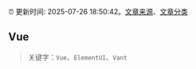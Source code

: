 :alarm_clock: 更新时间: 2025-07-26 18:50:42。[文章来源](/README.md)、[文章分类](/TAGS.md)

## Vue


> 关键字：`Vue`、`ElementUI`、`Vant`



